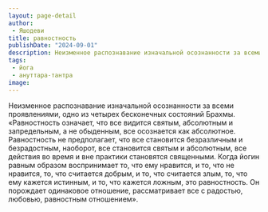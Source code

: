 ```yaml
---
layout: page-detail
author:
 - Яшодеви
title: равностность
publishDate: "2024-09-01"
description: Неизменное распознавание изначальной осознанности за всеми проявлениями, одно из четырех бесконечных состояний Брахмы.
tags:
 - йога
 - ануттара-тантра
image: 
---
```


Неизменное распознавание изначальной осознанности за всеми проявлениями, одно из четырех бесконечных состояний Брахмы.
 «Равностность означает, что все видится святым, абсолютным и запредельным, а не обыденным, все осознается как абсолютное. Равностность не предполагает, что все становится безразличным и безрадостным, наоборот, все становится святым и абсолютным, все действия во время и вне практики становятся священными. Когда йогин равным образом воспринимает то, что ему нравится, и то, что не нравится, то, что считается добрым, и то, что считается злым, то, что ему кажется истинным, и то, что кажется ложным, это равностность. Он порождает одинаковое отношение, рассматривает все с радостью, любовью, равностным отношением».

